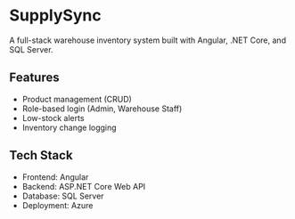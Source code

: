 # SupplySync
A full-stack warehouse inventory system built with Angular, .NET Core, and SQL Server.

## Features
- Product management (CRUD)
- Role-based login (Admin, Warehouse Staff)
- Low-stock alerts
- Inventory change logging

## Tech Stack
- Frontend: Angular
- Backend: ASP.NET Core Web API
- Database: SQL Server
- Deployment: Azure